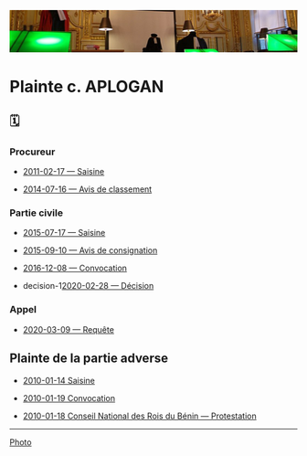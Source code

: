 ![image-mise-en-avant](../_aux/assises_Commons.png)
<!--![image-mise-en-avant](../_aux/scac2010.png)-->

# Plainte c. APLOGAN

## 🗓️

### Procureur
* [2011-02-17 — Saisine](../pieces/identifiant/774a6ab9)

* [2014-07-16 — Avis de classement](../pieces/identifiant/18c1da54)

### Partie civile

* [2015-07-17 — Saisine](../pieces/identifiant/90f57e28)

* [2015-09-10 — Avis de consignation](../pieces/identifiant/27d1fe25)

* [2016-12-08 — Convocation](../pieces/identifiant/d2dc8868)

* <a id="decision-1">decision-1</a>[2020-02-28 — Décision](../pieces/identifiant/2ec03cd5)

### Appel

* [2020-03-09 — Requête](../pieces/identifiant/f3870505)


## Plainte de la partie adverse

* [2010-01-14 Saisine](../pieces/identifiant/2a0937ce)

* [2010-01-19 Convocation](../pieces/identifiant/343e279)

* [2010-01-18 Conseil National des Rois du Bénin — Protestation](../pieces/identifiant/1bcfebde)

---
[Photo](./cewiki-attrib.md#assises)
<!--[Photo](./cewiki-attrib.md#scac)-->
